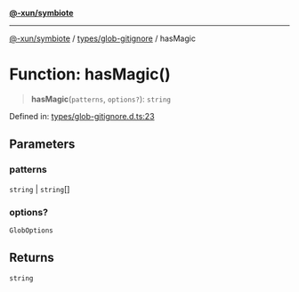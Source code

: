 [**@-xun/symbiote**](../../../README.md)

***

[@-xun/symbiote](../../../README.md) / [types/glob-gitignore](../README.md) / hasMagic

# Function: hasMagic()

> **hasMagic**(`patterns`, `options?`): `string`

Defined in: [types/glob-gitignore.d.ts:23](https://github.com/Xunnamius/symbiote/blob/1214379b104dd598631a5db52a98adbb1a28dfdf/types/glob-gitignore.d.ts#L23)

## Parameters

### patterns

`string` | `string`[]

### options?

`GlobOptions`

## Returns

`string`
